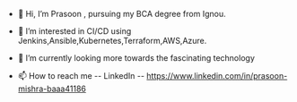 - 👋 Hi, I’m Prasoon , pursuing my BCA degree from Ignou.
- 👀 I’m interested in CI/CD using Jenkins,Ansible,Kubernetes,Terraform,AWS,Azure.
- 🌱 I’m currently looking more towards the fascinating technology 

- 📫 How to reach me  -- LinkedIn -- https://www.linkedin.com/in/prasoon-mishra-baaa41186

<!---
bcamishrapr/bcamishrapr is a ✨ special ✨ repository because its `README.md` (this file) appears on your GitHub profile.
You can click the Preview link to take a look at your changes.
--->
